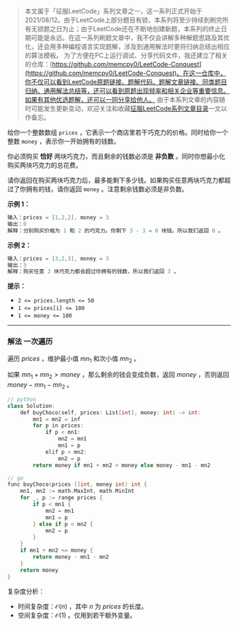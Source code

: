 > 本文属于「征服LeetCode」系列文章之一，这一系列正式开始于2021/08/12。由于LeetCode上部分题目有锁，本系列将至少持续到刷完所有无锁题之日为止；由于LeetCode还在不断地创建新题，本系列的终止日期可能是永远。在这一系列刷题文章中，我不仅会讲解多种解题思路及其优化，还会用多种编程语言实现题解，涉及到通用解法时更将归纳总结出相应的算法模板。
> <b></b>
> 为了方便在PC上运行调试、分享代码文件，我还建立了相关的仓库：[https://github.com/memcpy0/LeetCode-Conquest](https://github.com/memcpy0/LeetCode-Conquest)。在这一仓库中，你不仅可以看到LeetCode原题链接、题解代码、题解文章链接、同类题目归纳、通用解法总结等，还可以看到原题出现频率和相关企业等重要信息。如果有其他优选题解，还可以一同分享给他人。
> <b></b>
> 由于本系列文章的内容随时可能发生更新变动，欢迎关注和收藏[征服LeetCode系列文章目录](https://memcpy0.blog.csdn.net/article/details/119656559)一文以作备忘。

给你一个整数数组 `prices` ，它表示一个商店里若干巧克力的价格。同时给你一个整数 `money` ，表示你一开始拥有的钱数。

你必须购买 **恰好** 两块巧克力，而且剩余的钱数必须是 **非负数** 。同时你想最小化购买两块巧克力的总花费。

请你返回在购买两块巧克力后，最多能剩下多少钱。如果购买任意两块巧克力都超过了你拥有的钱，请你返回 `money` 。注意剩余钱数必须是非负数。

**示例 1：**
```java
输入：prices = [1,2,2], money = 3
输出：0
解释：分别购买价格为 1 和 2 的巧克力。你剩下 3 - 3 = 0 块钱。所以我们返回 0 。
```
**示例 2：**
```java
输入：prices = [3,2,3], money = 3
输出：3
解释：购买任意 2 块巧克力都会超过你拥有的钱数，所以我们返回 3 。
```
**提示：**
- `2 <= prices.length <= 50`
- `1 <= prices[i] <= 100`
- `1 <= money <= 100`

---
### 解法 一次遍历
遍历 $\textit{prices}$ ，维护最小值 $\textit{mn}_1$ 和次小值 $\textit{mn}_2$ 。

如果 $\textit{mn}_1+\textit{mn}_2>\textit{money}$ ，那么剩余的钱会变成负数，返回 $\textit{money}$ ，否则返回 $\textit{money}-\textit{mn}_1-\textit{mn}_2$ 。
```cpp
// python
class Solution:
    def buyChoco(self, prices: List[int], money: int) -> int:
        mn1 = mn2 = inf
        for p in prices:
            if p < mn1:
                mn2 = mn1
                mn1 = p
            elif p < mn2:
                mn2 = p
        return money if mn1 + mn2 > money else money - mn1 - mn2

// go
func buyChoco(prices []int, money int) int {
    mn1, mn2 := math.MaxInt, math.MinInt
    for _, p := range prices {
        if p < mn1 {
            mn2 = mn1
            mn1 = p
        } else if p < mn2 {
            mn2 = p
        }
    }
    if mn1 + mn2 <= money {
        return money - mn1 - mn2
    }
    return money
}
```
复杂度分析：
- 时间复杂度：$\mathcal{O}(n)$ ，其中 $n$ 为 $prices$ 的长度。
- 空间复杂度：$\mathcal{O}(1)$ 。仅用到若干额外变量。
